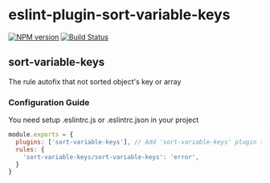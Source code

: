 # eslint-plugin-sort-variable-keys
[![NPM version][npm-image]][npm-url] [![Build Status][build-image]][build-url]

## sort-variable-keys
The rule autofix that not sorted object's key or array 

### Configuration Guide
You need setup .eslintrc.js or .eslintrc.json in your project
```js
module.exports = {
  plugins: ['sort-variable-keys'], // Add 'sort-variable-keys' plugin to plugins
  rules: {
    'sort-variable-keys/sort-variable-keys': 'error',
  }
}
```

[npm-image]: http://img.shields.io/npm/v/eslint-plugin-sort-variable-keys.svg
[npm-url]: https://npmjs.org/package/eslint-plugin-sort-variable-keys

[build-image]: http://img.shields.io/github/workflow/status/ronpark-dev/eslint-plugin-sort-variable-keys/Build%20and%20unit%20test.svg
[build-url]: https://github.com/ronpark-dev/eslint-plugin-sort-variable-keys/actions/workflows/ci.yml
